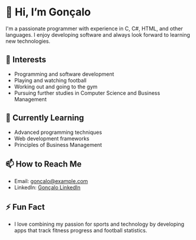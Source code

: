 # 👋 Hi, I’m Gonçalo

I'm a passionate programmer with experience in C, C#, HTML, and other languages. I enjoy developing software and always look forward to learning new technologies.

## 👀 Interests
- Programming and software development
- Playing and watching football
- Working out and going to the gym
- Pursuing further studies in Computer Science and Business Management

## 🌱 Currently Learning
- Advanced programming techniques
- Web development frameworks
- Principles of Business Management

## 📫 How to Reach Me
- Email: goncalo@example.com
- LinkedIn: [Gonçalo LinkedIn]([https://www.linkedin.com/in/goncalo](https://www.linkedin.com/in/gon%C3%A7alo-diogo-9059552a4/))

## ⚡ Fun Fact
- I love combining my passion for sports and technology by developing apps that track fitness progress and football statistics.

<!---
Goncalo-PD/Goncalo-PD is a ✨ special ✨ repository because its `README.md` (this file) appears on your GitHub profile.
You can click the Preview link to take a look at your changes.
--->

